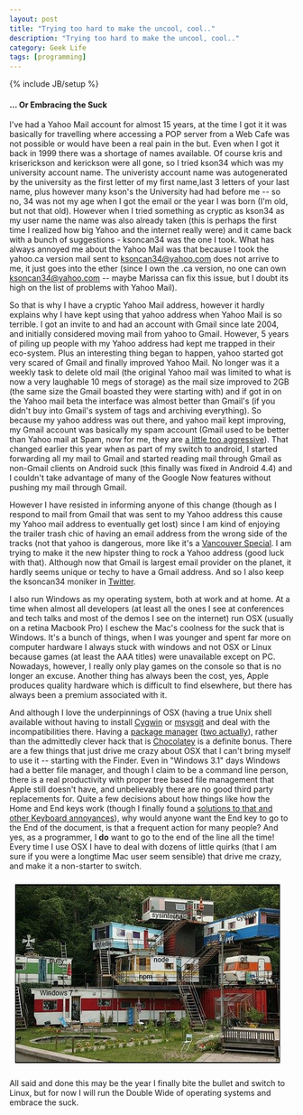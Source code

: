 ```yaml
---
layout: post
title: "Trying too hard to make the uncool, cool.."
description: "Trying too hard to make the uncool, cool.."
category: Geek Life
tags: [programming]
---
```

{% include JB/setup %}

#### ... Or Embracing the Suck ####

I've had a Yahoo Mail account for almost 15 years, at the time I got it it was basically for travelling
where accessing a POP server from a Web Cafe was not possible or would have been a real pain in the but.
Even when I got it back in 1999 there was a shortage of names available.  Of course kris and kriserickson
and kerickson were all gone, so I tried kson34 which was my university account name.  The univeristy account
name was autogenerated by the university as the first letter of my first name,last 3 letters of your last name,
plus however many kson's the University had had before me -- so no, 34 was not
my age when I got the email or the year I was born (I'm old, but not that old).  However when I tried something
as cryptic as kson34 as my user name the name was also already taken (this is perhaps the first time I realized
how big Yahoo and the internet really were) and it came back with a bunch of suggestions - ksoncan34 was the
one I took.  What has always annoyed me about the Yahoo Mail was that because I took the yahoo.ca version mail
sent to ksoncan34@yahoo.com does not arrive to me, it just goes into the ether (since I own the .ca version,
no one can own ksoncan34@yahoo.com -- maybe Marissa can fix this issue, but I doubt its high on the list of
problems with Yahoo Mail).

So that is why I have a cryptic Yahoo Mail address, however it hardly explains why I have kept using that
yahoo address when Yahoo Mail is so terrible.  I got an invite to and had an account with Gmail since late 2004,
and initially considered moving mail from yahoo to Gmail.  However, 5 years of piling up people with my Yahoo
address had kept me trapped in their eco-system.  Plus an interesting thing began to happen, yahoo started got
very scared of Gmail and finally improved Yahoo Mail.  No longer was it a weekly task to delete old mail (the original
Yahoo mail was limited to what is now a very laughable 10 megs of storage) as the mail size improved to 2GB (the same
size the Gmail boasted they were starting with) and if got in on the Yahoo mail beta the interface was almost better
than Gmail's (if you didn't buy into Gmail's system of tags and archiving everything).  So because my yahoo address was
out there, and yahoo mail kept improving, my Gmail account was basically my spam account (Gmail used to be better than
Yahoo mail at Spam, now for me, they are [a little too aggressive](/2013/12/30/the-end-of-the-windows-desktop)).
That changed earlier this year when as part of my switch to android, I started forwarding all my mail to Gmail and
started reading mail through Gmail as non-Gmail clients on Android suck (this finally was fixed in Android 4.4) and
I couldn't take advantage of many of the Google Now features without pushing my mail through Gmail.

However I have resisted in informing anyone of this change (though as I respond to mail from Gmail that was sent to my
Yahoo address this cause my Yahoo mail address to eventually get lost) since I am kind of enjoying the trailer trash
chic of having an email address from the wrong side of the tracks (not that yahoo is dangerous, more like it's a [Vancouver Special](http://www.vancouverspecial.com/).
I am trying to make it the new hipster thing to rock a Yahoo address (good luck with that).  Although now that Gmail is largest email provider on the planet,
it hardly seems unique or techy to have a Gmail address.  And so I also keep the ksoncan34 moniker in [Twitter](https://twitter.com/ksoncan34).

I also run Windows as my operating system, both at work and at home.  At a time when almost all developers (at least
all the ones I see at conferences and tech talks and most of the demos I see on the internet) run OSX (usually on a
retina Macbook Pro) I eschew the Mac's coolness for the suck that is Windows.  It's a bunch of things, when I was
younger and spent far more on computer hardware I always stuck with windows and not OSX or Linux because games (at least
the AAA titles) were unavailable except on PC.  Nowadays, however, I really only play games on the console so that is
no longer an excuse.  Another thing has always been the cost, yes, Apple produces quality hardware which is difficult
to find elsewhere, but there has always been a premium associated with it.

And although I love the underpinnings of OSX (having a true Unix shell available without having to install [Cygwin](www.cygwin.com) or
[msysgit](https://code.google.com/p/msysgit/downloads/list?q=full+installer+for+official+git) and deal with the
incompatibilities there.  Having a [package manager](http://brew.sh/) ([two actually](http://www.macports.org/)), rather than
the admittedly clever hack that is [Chocolatey](http://chocolatey.org/) is a definite bonus.  There are a few things that
just drive me crazy about OSX that I can't bring myself to use it -- starting with the Finder.  Even in "Windows 3.1" days
Windows had a better file manager, and though I claim to be a command line person, there is a real productivity with proper
tree based file management that Apple still doesn't have, and unbelievably there are no good third party replacements for.
Quite a few decisions about how things like how the Home and End keys work (though I finally found a [solutions to that
and other Keyboard annoyances](https://pqrs.org/macosx/keyremap4macbook/)), why would anyone want the End key to go to the
End of the document, is that a frequent action for many people?  And yes, as a programmer, I **do** want to go to the end of the
line all the time!  Every time I use OSX I have to deal with dozens of little quirks (that I am sure if you were a longtime
Mac user seem sensible) that drive me crazy, and make it a non-starter to switch.

<img style="border: 1px solid #000; margin: 10px" src="/img/windows-trailer.jpg">

All said and done this may be the year I finally bite the bullet and switch to Linux, but for now I will run the Double Wide of
operating systems and embrace the suck.
